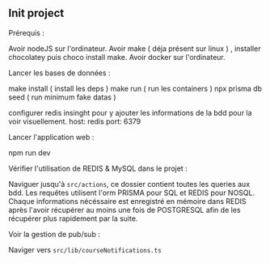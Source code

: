 ## Init project

Prérequis :

Avoir nodeJS sur l'ordinateur.
Avoir make ( déja présent sur linux ) , installer chocolatey puis choco install make.
Avoir docker sur l'ordinateur.

Lancer les bases de données :

make install ( install les deps )
make run ( run les containers )
npx prisma db seed ( run minimum fake datas )

configurer redis insinght pour y ajouter les informations de la bdd pour la voir visuellement.
host: redis
port: 6379

Lancer l'application web :

npm run dev

Vérifier l'utilisation de REDIS & MySQL dans le projet :

Naviguer jusqu'à `src/actions`, ce dossier contient toutes les queries aux bdd.
Les requêtes utilisent l'orm PRISMA pour SQL et REDIS pour NOSQL.
Chaque informations nécéssaire est enregistré en mémoire dans REDIS après l'avoir récupérer au moins une fois de POSTGRESQL afin de les récupérer plus rapidement par la suite.

Voir la gestion de pub/sub :

Naviger vers `src/lib/courseNotifications.ts`
